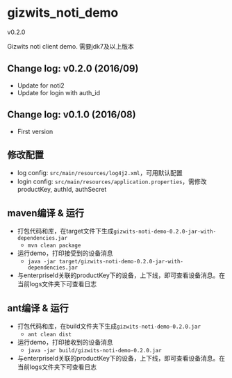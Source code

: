 gizwits_noti_demo
==================
v0.2.0

Gizwits noti client demo.
需要jdk7及以上版本

## Change log: v0.2.0 (2016/09)
* Update for noti2
* Update for login with auth_id

## Change log: v0.1.0 (2016/08)
* First version 


## 修改配置
* log config: `src/main/resources/log4j2.xml`，可用默认配置
* login config: `src/main/resources/application.properties`，需修改productKey, authId, authSecret

## maven编译 & 运行
* 打包代码和库，在target文件下生成`gizwits-noti-demo-0.2.0-jar-with-dependencies.jar`
    * `mvn clean package`
* 运行demo，打印接受到的设备消息
    * `java -jar target/gizwits-noti-demo-0.2.0-jar-with-dependencies.jar`
* 与enterpriseId关联的productKey下的设备，上下线，即可查看设备消息。在当前logs文件夹下可查看日志

## ant编译 & 运行
* 打包代码和库，在build文件夹下生成`gizwits-noti-demo-0.2.0.jar`
    * `ant clean dist`
* 运行demo，打印接收到的设备消息
    * `java -jar build/gizwits-noti-demo-0.2.0.jar`
* 与enterpriseId关联的productKey下的设备，上下线，即可查看设备消息。在当前logs文件夹下可查看日志
